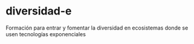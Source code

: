 # diversidad-e
Formación para entrar y fomentar la diversidad en ecosistemas donde se usen tecnologías exponenciales
